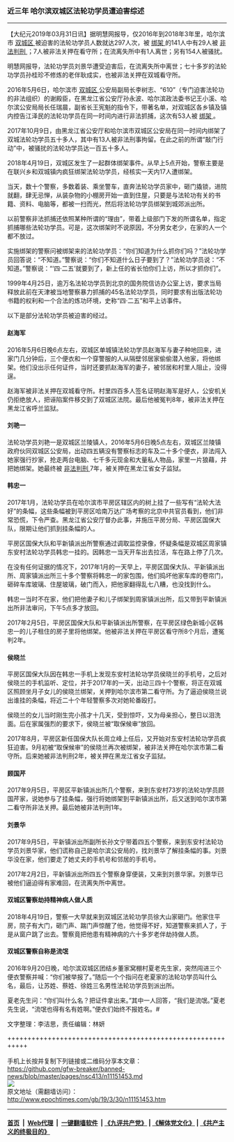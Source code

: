 ### 近三年 哈尔滨双城区法轮功学员遭迫害综述
------------------------

<p>
 【大纪元2019年03月31日讯】据明慧网报导，仅2016年到2018年3年里，哈尔滨市
 <a href="http://www.epochtimes.com/gb/tag/%E5%8F%8C%E5%9F%8E%E5%8C%BA.html">
  双城区
 </a>
 被迫害的法轮功学员人数就达297人次，被
 <a href="http://www.epochtimes.com/gb/tag/%E7%BB%91%E6%9E%B6.html">
  绑架
 </a>
 的141人中有29人被
 <a href="http://www.epochtimes.com/gb/tag/%E9%9D%9E%E6%B3%95%E5%88%A4%E5%88%91.html">
  非法判刑
 </a>
 ；7人被非法关押在看守所；在流离失所中有1人离世；另有154人被骚扰。
</p>
<p>
 明慧网报导，法轮功学员刘景华遭受迫害后，在流离失所中离世；七十多岁的法轮功学员孙桂珍不修炼的老伴耿成实，也被非法关押在双城看守所。
</p>
<p>
 2016年5月6日，哈尔滨市
 <a href="http://www.epochtimes.com/gb/tag/%E5%8F%8C%E5%9F%8E%E5%8C%BA.html">
  双城区
 </a>
 公安局副局长李树志、“610”（专门迫害法轮功的非法组织）的谢殿臣，在黑龙江省公安厅孙永波、哈尔滨政法委书记王小溪、哈尔滨公安局局长任瑞晨，副省长王宪魁的指令下，带著名单，对双城区各乡镇及镇内控告江泽民的法轮功学员在同一时间内进行非法抓捕，这次有53人被
 <a href="http://www.epochtimes.com/gb/tag/%E7%BB%91%E6%9E%B6.html">
  绑架
 </a>
 。
</p>
<p>
 2017年10月9日，由黑龙江省公安厅和哈尔滨市双城区公安局在同一时间内绑架了双城法轮功学员五十多人，其中有13人被非法刑事拘留。在此之前的所谓“敲门行动”中，被骚扰的法轮功学员达一百五十多人。
</p>
<p>
 2018年4月19日，双城区发生了一起群体绑架事件。从早上5点开始，警察主要是在联兴乡和双城镇内疯狂绑架法轮功学员，经核实一天内17人遭绑架。
</p>
<p>
 当天，数十个警察，多数着装、乘坐警车，直奔法轮功学员家中，砸门撬锁，进院就翻，肆无忌惮，从装杂物的小棚房开始一直到住屋，只要是与法轮功有关的书籍、资料、电脑等，都被一扫而光，然后将法轮功学员绑架到城郊派出所。
</p>
<p>
 以前警察非法抓捕还依照某种所谓的“理由”，带着上级部门下发的所谓名单，指定抓捕哪些法轮功学员。可是，这次绑架时不说原因，不分男女老少，在家的人一个都不放过。
</p>
<p>
 实施绑架的警察问被绑架来的法轮功学员：“你们知道为什么抓你们吗？”法轮功学员回答说：“不知道。”警察说：“你们不知道什么日子要到了？”法轮功学员说：“不知道。”警察说：“‘四‧二五’就要到了，新上任的省长怕你们上访，所以才抓你们”。
</p>
<p>
 1999年4月25日，逾万名法轮功学员到北京的国务院信访办公室上访，要求当局释放此前在天津被当地警察暴力抓捕的45名法轮功学员，同时要求有出版法轮功书籍的权利和一个合法的炼功环境，史称“四‧二五”和平上访事件。
</p>
<p>
 以下是部分法轮功学员被迫害的经过。
</p>
<h4>
 <b>
  赵海军
 </b>
</h4>
<p>
 2016年5月6日晚6点左右，双城区单城镇法轮功学员赵海军与妻子种地回来，进家门几分钟后，三个便衣和一个穿警服的人从隔壁邻居家偷偷潜入他家，将他绑架。他们没出示任何证件，当时还要抓赵海军的妻子，被邻居和村里人阻止，没得逞。
</p>
<p>
 赵海军被非法关押在双城看守所。村里四百多人签名证明赵海军是好人，公安机关仍拒绝放人，把诬陷案件移交到了双城区法院。最后他被冤判8年，被非法关押在黑龙江省呼兰监狱。
</p>
<h4>
 <b>
  刘艳一
 </b>
</h4>
<p>
 法轮功学员刘艳一是双城区兰陵镇人，2016年5月6日晚5点左右，双城区兰陵镇政府伙同双城区公安局，出动四五辆没有警察标志的车及二十多个便衣，非法闯入她家强行抄家，抢走两台电脑、七千多元现金和大量私人物品，家里一片狼藉，并把她绑架。她最终被
 <a href="http://www.epochtimes.com/gb/tag/%E9%9D%9E%E6%B3%95%E5%88%A4%E5%88%91.html">
  非法判刑
 </a>
 7年，被关押在黑龙江省女子监狱。
</p>
<h4>
 <b>
  韩忠一
 </b>
</h4>
<p>
 2017年1月，法轮功学员在哈尔滨市平房区辖区内的树上挂了一些写有“法轮大法好”的条幅，这些条幅被到平房区哈南万达广场考察的北京中共官员看到，他们非常恐慌，下令严查。黑龙江省公安厅督办此事，并施压平房分局、平房区国保大队，限期让他们抓到挂条幅的人。
</p>
<p>
 平房区国保大队和平新镇派出所警察通过调取监控录像，怀疑条幅是双城区周家镇东安村法轮功学员韩忠一挂的。因韩忠一当天开车出去拉活，车在路上停了几次。
</p>
<p>
 在没有任何证据的情况下，2017年1月的一天早上，平房区国保大队、平新镇派出所、周家镇派出所三十多个警察将韩忠一的家包围，他们捣坏他家车库的卷帘门，砸碎车库玻璃、住屋玻璃，破门而入，把他家翻得乱七八糟，也没找到什么。
</p>
<p>
 韩忠一当时不在家，他们把他妻子和儿子绑架到周家镇派出所，后又带到平新镇派出所非法审问，下午5点多才放回。
</p>
<p>
 2017年2月5日，平房区国保大队和平新镇派出所警察，在平房区绿色新城小区韩忠一的儿子租住的房子里将他绑架。他被非法关押在平房区看守所8个月后，遭冤判2年。
</p>
<h4>
 <b>
  侯晓兰
 </b>
</h4>
<p>
 平房区国保大队因在韩忠一手机上发现东安村法轮功学员侯晓兰的手机号，之后对侯晓兰的手机监听、定位，并于2017年的一天，出动三四十个警察，将正在双城区照顾坐月子女儿的侯晓兰绑架，关押到哈尔滨市第二看守所。为了逼迫侯晓兰说出谁挂的条幅，将近二十个年轻警察多次对她轮番殴打。
</p>
<p>
 侯晓兰的女儿当时刚生完小孩才十几天，受到惊吓，又为母亲担心，整日以泪洗面。后在家属强烈的要求下，侯晓兰被“取保候审”放回。
</p>
<p>
 2017年8月，平房区新任国保大队长周立峰上任后，又开始对东安村法轮功学员疯狂迫害。9月初被“取保候审”的侯晓兰再次被绑架，被非法关押在哈尔滨市第二看守所。后来她被非法判刑2年，被关押在黑龙江省女子监狱。
</p>
<h4>
 <b>
  顾国芹
 </b>
</h4>
<p>
 2017年9月5日，平房区平新镇派出所几个警察，来到东安村73岁的法轮功学员顾国芹家，说她参与了挂条幅，强行将她绑架到平新镇派出所，后又送到哈尔滨市第二看守所非法关押。最后她被非法判刑1年。
</p>
<h4>
 <b>
  刘景华
 </b>
</h4>
<p>
 2017年9月5日，平新镇派出所副所长孙文宁带着四五个警察，来到东安村法轮功学员刘景华家，他们谎称自己是哈尔滨公安局的，找刘景华了解挂条幅的事。刘景华没在家，他们要走了她丈夫的手机号和邻居的手机号。
</p>
<p>
 2017年2月2日，平新镇派出所四五个警察身穿便装，又来到刘景华家。刘景华已被他们逼迫得有家难回，在流离失所中离世。
</p>
<h4>
 <b>
  双城区警察劫持精神病人做人质
 </b>
</h4>
<p>
 2018年4月19日，警察一大早就来到双城区法轮功学员徐大山家砸门。他家住平房，院子有大门，砸门声、踹门声惊醒了他，他觉得不好，知道警察来抓人了，于是从窗户跳了出去。警察竟把他患有精神病的六十多岁老伴劫持做人质。
</p>
<h4>
 <b>
  双城区警察自称是流氓
 </b>
</h4>
<p>
 2016年9月20日晚，哈尔滨双城区团结乡董家窝棚村夏老先生家，突然闯进三个便衣警察并喊：“你们被举报了。”随后一个个指问在老夏家的法轮功学员叫什么名，最后，让苏姓、蔡姓、徐姓三名男性法轮功学员到派出所。
</p>
<p>
 夏老先生问：“你们叫什么名？把证件拿出来。”其中一人回答，“我们是流氓。”夏老先生说，“流氓也得有名有姓啊。”便衣们始终不报姓名。#
</p>
<p>
 文字整理：李洁思，责任编辑：林妍
</p>

+++++++++++++++++++++++++++++++++++++++++++++++++++++++++++<br/><br/>
手机上长按并复制下列链接或二维码分享本文章：<br/>
https://github.com/gfw-breaker/banned-news/blob/master/pages/nsc413/n11151453.md <br/>
<a href='https://github.com/gfw-breaker/banned-news/blob/master/pages/nsc413/n11151453.md'><img src='https://github.com/gfw-breaker/banned-news/blob/master/pages/nsc413/n11151453.md.png'/></a> <br/>
原文地址（需翻墙访问）：http://www.epochtimes.com/gb/19/3/30/n11151453.htm


------------------------
#### [首页](https://github.com/gfw-breaker/banned-news/blob/master/README.md) &nbsp;|&nbsp; [Web代理](https://github.com/labour-camp/helloworld) &nbsp;|&nbsp; [一键翻墙软件](https://github.com/gfw-breaker/nogfw/blob/master/README.md) &nbsp;| [《九评共产党》](https://github.com/gfw-breaker/9ping.md/blob/master/README.md#九评之一评共产党是什么) | [《解体党文化》](https://github.com/gfw-breaker/jtdwh.md/blob/master/README.md) | [《共产主义的终极目的》](https://github.com/gfw-breaker/gczydzjmd.md/blob/master/README.md)

